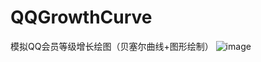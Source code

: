 # QQGrowthCurve
模拟QQ会员等级增长绘图（贝塞尔曲线+图形绘制）
![image](https://github.com/RuanXiaoHui/QQGrowthCurve/blob/master/QQGrowthCurve/Image/screencapture.gif?raw=true)
